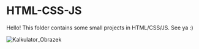 # HTML-CSS-JS
Hello!
This folder contains some small projects in HTML/CSS/JS.
See ya :)


![Kalkulator_Obrazek](https://user-images.githubusercontent.com/72278818/118718869-0ced1a00-b828-11eb-8cb4-9c1eb85ef0c3.png)
